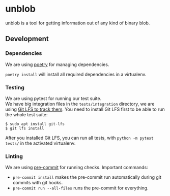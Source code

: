 # unblob

unblob is a tool for getting information out of any kind of binary blob.

## Development

### Dependencies

We are using [poetry](https://python-poetry.org/) for managing dependencies.

`poetry install` will install all required dependencies in a virtualenv.

### Testing

We are using pytest for running our test suite.\
We have big integration files in the `tests/integration` directory,
we are using [Git LFS to track them](https://git-lfs.github.com/).
You need to install Git LFS first to be able to run the whole test suite:

```console
$ sudo apt install git-lfs
$ git lfs install
```

After you installed Git LFS, you can run all tests, with
`python -m pytest tests/` in the activated virtualenv.

### Linting

We are using [pre-commit](https://pre-commit.com/) for running checks.
Important commands:

- `pre-commit install` makes the pre-commit run automatically
  during git commits with git hooks.
- `pre-commit run --all-files` runs the pre-commit for everything.

